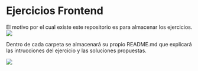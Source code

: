 # Ejercicios Frontend

El motivo por el cual existe este repositorio es para almacenar los ejercicios.
![](https://media.tenor.com/Jpca3cLcQ8QAAAAj/asahi-rokka-lock.gif)

Dentro de cada carpeta se almacenará su propio README.md que explicará las intrucciones del ejercicio y las soluciones propuestas.

![](https://i.pinimg.com/originals/cd/f1/e3/cdf1e33bc1eaa6c03e78e9c6f49f9680.gif)